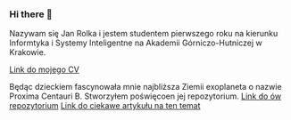 ### Hi there 👋

Nazywam się Jan Rolka i jestem studentem pierwszego roku na kierunku Informtyka i Systemy Inteligentne na Akademii Górniczo-Hutniczej w Krakowie.

[Link do mojego CV](https://janrolka.github.io/)

Będąc dzieckiem fascynowała mnie najbliższa Ziemii exoplaneta o nazwie Proxima Centauri B. Stworzyłem poświęcoen jej repozytorium.
[Link do ów repozytorium](https://github.com/JanRolka/Proxima-Centauri-B)
[Link do ciekawe artykułu na ten temat](https://astro.paperswithcode.com/paper/atmospheric-convection-plays-a-key-role-in)
